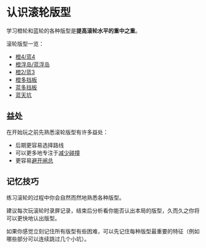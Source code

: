 # 认识滚轮版型

学习橙轮和蓝轮的各种版型是**提高滚轮水平的重中之重**。

滚轮版型一览：

* [橙4/蓝4](../rolls/easy-4.md)
* [橙浮岛/蓝浮岛](../rolls/isolated-duo.md)
* [橙2/蓝3](../rolls/closed-open-open-closed.md)
* [橙多挡板](../rolls/5-waller.md)
* [蓝多挡板](../rolls/pillar-trench.md)
* [蓝天坑](../rolls/grand-canyon.md)

## 益处

在开始玩之前先熟悉滚轮版型有许多益处：

* 后期更容易选择路线
* 可以更多地专注于[减少碰撞](./reducing-desync.zh.md)
* 更容易[避开闸总](./avoiding-griefers.zh.md)

## 记忆技巧

练习滚轮的过程中你会自然而然地熟悉各种版型。

建议每次玩滚轮时录屏记录，结束后分析看你能否认出本局的版型，久而久之你将可以更快地认出版型。

如果你感觉立刻记住所有版型有些困难，可以先记住每种版型最重要的特征（例如哪些部分可以连续跳过几个小坑）。
